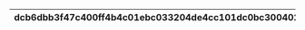 |dcb6dbb3f47c400ff4b4c01ebc033204de4cc101dc0bc30040242190f6a9a140|f60ac03e3e2e4b203576f6037723c5e4c62d7affd4bf5256649443d9cbfe96f3|3eeb771a68db6e1e865af5642dcf1953a6167b20bbb4c0d45555bc0930017dba|d8101d10ac3921320baa21ecc88961bb86253867a40c21c0fe841b622940d4ca|6c64cbec8343293d4a61e92a42743e08f6539a0fc6ef2d6087dd540fcf17eef8|b20a05aada4e15c6343013d355e208e0fa59a9cfd4b563d54a9b9ee18c216d38|f8e33874fc0cdbbc40692e57c2bc0a0c3eb51773590f3e30dd92aa888c75bd19|ff6003a93e26b4926cb99b8430cffa5a257449030f26a5573df0114adf2993e7|35ba2fbc8b5c37c7d86a7d3463cfdad31d15bafb902c51bca7823609027a827e|a5008e58ee176390e01f2f39184544ff00d83949541c3ae70c1d1e93997f52ed|c901d5cef18d860619d13793d17c4cdae1ac167916d4b327be55ca5de303f12f|
| --- | --- | --- | --- | --- | --- | --- | --- | --- | --- | --- |